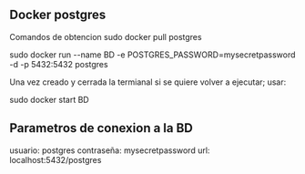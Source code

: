 
## Docker postgres


Comandos de obtencion
sudo docker pull postgres

sudo docker run --name BD -e POSTGRES_PASSWORD=mysecretpassword -d -p 5432:5432 postgres

Una vez creado y cerrada la termianal si se quiere volver a ejecutar; usar:

sudo docker start BD


## Parametros de conexion a la BD

usuario: postgres
contraseña: mysecretpassword
url: localhost:5432/postgres